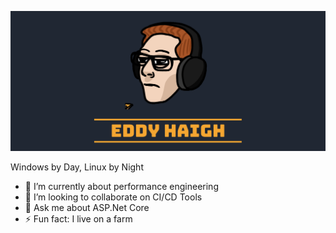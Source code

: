 ![EddyHaighGif](https://github.com/EddyHaigh/EddyHaigh/blob/master/EddyHaigh-Top.gif)

Windows by Day, Linux by Night

- 🌱 I’m currently about performance engineering
- 👯 I’m looking to collaborate on CI/CD Tools
- 💬 Ask me about ASP.Net Core
- ⚡ Fun fact: I live on a farm

